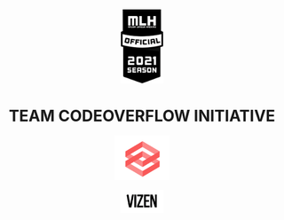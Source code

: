 <br/>
<p align="center">
    <a href="https://sulu.io/" target="_blank">
        <img width="15%" height="15%" src="mlh2.png" alt="Sulu logo">
    </a>
</p>
<h1 align="center"><b> TEAM CODEOVERFLOW INITIATIVE </b></h1>


<p align="center">
    <a href="https://sulu.io/" target="_blank">
        <img width="20%" height="20%" src="img.png" alt="Sulu logo">
    </a>
</p>
<p align="center">
    <a href="https://sulu.io/" target="_blank">
        <img width="15%" height="15%" src="v1.png" alt="Sulu logo">
    </a>
</p>



